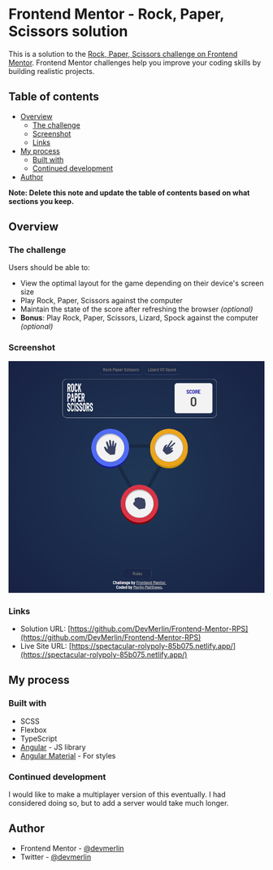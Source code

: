 # Frontend Mentor - Rock, Paper, Scissors solution

This is a solution to the [Rock, Paper, Scissors challenge on Frontend Mentor](https://www.frontendmentor.io/challenges/rock-paper-scissors-game-pTgwgvgH). Frontend Mentor challenges help you improve your coding skills by building realistic projects. 

## Table of contents

- [Overview](#overview)
  - [The challenge](#the-challenge)
  - [Screenshot](#screenshot)
  - [Links](#links)
- [My process](#my-process)
  - [Built with](#built-with)
  - [Continued development](#continued-development)
- [Author](#author)

**Note: Delete this note and update the table of contents based on what sections you keep.**

## Overview

### The challenge

Users should be able to:

- View the optimal layout for the game depending on their device's screen size
- Play Rock, Paper, Scissors against the computer
- Maintain the state of the score after refreshing the browser _(optional)_
- **Bonus**: Play Rock, Paper, Scissors, Lizard, Spock against the computer _(optional)_

### Screenshot

![Screenshot](./Rock_Paper_Scissors.png)

### Links

- Solution URL: [https://github.com/DevMerlin/Frontend-Mentor-RPS](https://github.com/DevMerlin/Frontend-Mentor-RPS)
- Live Site URL: [https://spectacular-rolypoly-85b075.netlify.app/](https://spectacular-rolypoly-85b075.netlify.app/)

## My process

### Built with

- SCSS
- Flexbox
- TypeScript
- [Angular](https://angular.io/) - JS library
- [Angular Material](https://material.angular.io/) - For styles

### Continued development

I would like to make a multiplayer version of this eventually. I had considered doing so, but to add a server would take much longer.

## Author

- Frontend Mentor - [@devmerlin](https://www.frontendmentor.io/profile/DevMerlin)
- Twitter - [@devmerlin](https://www.twitter.com/devmerlin)